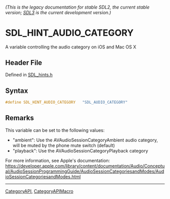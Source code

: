 ###### (This is the legacy documentation for stable SDL2, the current stable version; [SDL3](https://wiki.libsdl.org/SDL3/) is the current development version.)
# SDL_HINT_AUDIO_CATEGORY

A variable controlling the audio category on iOS and Mac OS X

## Header File

Defined in [SDL_hints.h](https://github.com/libsdl-org/SDL/blob/SDL2/include/SDL_hints.h)

## Syntax

```c
#define SDL_HINT_AUDIO_CATEGORY   "SDL_AUDIO_CATEGORY"
```

## Remarks

This variable can be set to the following values:

- "ambient": Use the AVAudioSessionCategoryAmbient audio category, will be
  muted by the phone mute switch (default)
- "playback": Use the AVAudioSessionCategoryPlayback category

For more information, see Apple's documentation:
https://developer.apple.com/library/content/documentation/Audio/Conceptual/AudioSessionProgrammingGuide/AudioSessionCategoriesandModes/AudioSessionCategoriesandModes.html

----
[CategoryAPI](CategoryAPI), [CategoryAPIMacro](CategoryAPIMacro)

